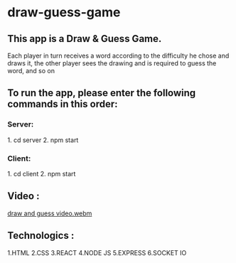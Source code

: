 # draw-guess-game

<h2>This app is a Draw & Guess Game.</h2>
<p>Each player in turn receives a word according to the difficulty he chose and draws it, the other player sees the drawing and is required to guess the word, and so on</p>

<h2>To run the app, please enter the following commands in this order:</h2>
<h3>Server: </h3>
1. cd server
2. npm start

<h3>Client: </h3>
1. cd client
2. npm start

<h2>Video :</h2>

[draw and guess video.webm](https://user-images.githubusercontent.com/94534918/206864582-c14fcaec-ba94-48a9-b508-5010a665b2b8.webm)

<h2>Technologics :</h2>
1.HTML
2.CSS
3.REACT
4.NODE JS
5.EXPRESS
6.SOCKET IO
